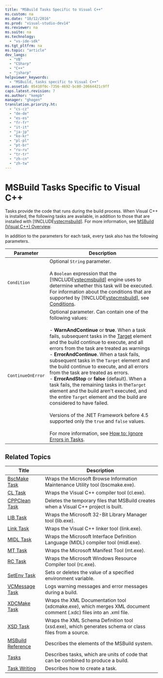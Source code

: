 ```yaml
---
title: "MSBuild Tasks Specific to Visual C++"
ms.custom: na
ms.date: "10/12/2016"
ms.prod: "visual-studio-dev14"
ms.reviewer: na
ms.suite: na
ms.technology: 
  - "vs-ide-sdk"
ms.tgt_pltfrm: na
ms.topic: "article"
dev_langs: 
  - "VB"
  - "CSharp"
  - "C++"
  - "jsharp"
helpviewer_keywords: 
  - "MSBuild, tasks specific to Visual C++"
ms.assetid: 05410f0c-7356-4692-bc00-20664421c9ff
caps.latest.revision: 7
ms.author: "kempb"
manager: "ghogen"
translation.priority.ht: 
  - "cs-cz"
  - "de-de"
  - "es-es"
  - "fr-fr"
  - "it-it"
  - "ja-jp"
  - "ko-kr"
  - "pl-pl"
  - "pt-br"
  - "ru-ru"
  - "tr-tr"
  - "zh-cn"
  - "zh-tw"
---
```

# MSBuild Tasks Specific to Visual C++
Tasks provide the code that runs during the build process. When Visual C++ is installed, the following tasks are available, in addition to those that are installed with [!INCLUDE[vstecmsbuild](../VS_IDE/includes/vstecmsbuild_md.md)]. For more information, see [MSBuild (Visual C++) Overview](../Topic/MSBuild%20\(Visual%20C++\)%20Overview.md).  
  
 In addition to the parameters for each task, every task also has the following parameters.  
  
|Parameter|Description|  
|---------------|-----------------|  
|`Condition`|Optional `String` parameter.<br /><br /> A `Boolean` expression that the [!INCLUDE[vstecmsbuild](../VS_IDE/includes/vstecmsbuild_md.md)] engine uses to determine whether this task will be executed. For information about the conditions that are supported by [!INCLUDE[vstecmsbuild](../VS_IDE/includes/vstecmsbuild_md.md)], see [Conditions](../VS_IDE/msbuild-conditions.md).|  
|`ContinueOnError`|Optional parameter. Can contain one of the following values:<br /><br /> -   **WarnAndContinue** or **true**. When a task fails, subsequent tasks in the [Target](../VS_IDE/target-element--msbuild-.md) element and the build continue to execute, and all errors from the task are treated as warnings<br />-   **ErrorAndContinue**. When a task fails, subsequent tasks in the `Target` element and the build continue to execute, and all errors from the task are treated as errors.<br />-   **ErrorAndStop** or **false** (default). When a task fails, the remaining tasks in the`Target` element and the build aren't executed, and the entire `Target` element and the build are considered to have failed.<br /><br /> Versions of the .NET Framework before 4.5 supported only the `true` and `false` values.<br /><br /> For more information, see [How to: Ignore Errors in Tasks](../VS_IDE/how-to--ignore-errors-in-tasks.md).|  
  
## Related Topics  
  
|Title|Description|  
|-----------|-----------------|  
|[BscMake Task](../VS_IDE/bscmake-task.md)|Wraps the Microsoft Browse Information Maintenance Utility tool (bscmake.exe).|  
|[CL Task](../VS_IDE/cl-task.md)|Wraps the Visual C++ compiler tool (cl.exe).|  
|[CPPClean Task](../VS_IDE/cppclean-task.md)|Deletes the temporary files that MSBuild creates when a Visual C++ project is built.|  
|[LIB Task](../VS_IDE/lib-task.md)|Wraps the Microsoft 32-Bit Library Manager tool (lib.exe).|  
|[Link Task](../VS_IDE/link-task.md)|Wraps the Visual C++ linker tool (link.exe).|  
|[MIDL Task](../VS_IDE/midl-task.md)|Wraps the Microsoft Interface Definition Language (MIDL) compiler tool (midl.exe).|  
|[MT Task](../VS_IDE/mt-task.md)|Wraps the Microsoft Manifest Tool (mt.exe).|  
|[RC Task](../VS_IDE/rc-task.md)|Wraps the Microsoft Windows Resource Compiler tool (rc.exe).|  
|[SetEnv Task](../VS_IDE/setenv-task.md)|Sets or deletes the value of a specified environment variable.|  
|[VCMessage Task](../VS_IDE/vcmessage-task.md)|Logs warning messages and error messages during a build.|  
|[XDCMake Task](../VS_IDE/xdcmake-task.md)|Wraps the XML Documentation tool (xdcmake.exe), which merges XML document comment (.xdc) files into an .xml file.|  
|[XSD Task](../VS_IDE/xsd-task.md)|Wraps the XML Schema Definition tool (xsd.exe), which generates schema or class files from a source.|  
|[MSBuild Reference](../VS_IDE/msbuild-reference.md)|Describes the elements of the MSBuild system.|  
|[Tasks](../VS_IDE/msbuild-tasks.md)|Describes tasks, which are units of code that can be combined to produce a build.|  
|[Task Writing](../VS_IDE/task-writing.md)|Describes how to create a task.|